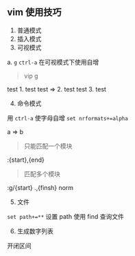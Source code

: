 vim 使用技巧
---

1. 普通模式
2. 插入模式
3. 可视模式

a. `g` `ctrl-a` 在可视模式下使用自增

> vip g<c-a>

test        1. test
test   =>   2. test
test        3. test

4. 命令模式


用 `ctrl-a` 使字母自增
`set nrformats+=alpha`

a => b

> 只能匹配一个模块

:{start},{end}

> 匹配多个模块

:g/{start} .,{finsh} norm

5. 文件

`set path+=**`
设置 path 使用 find 查询文件

6. 生成数字列表

开闭区间
